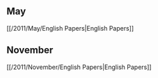 
## May
[[/2011/May/English Papers|English Papers]]

## November
[[/2011/November/English Papers|English Papers]]
